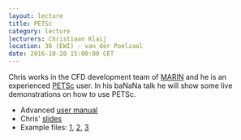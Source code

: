 ```yaml
---
layout: lecture
title: PETSc
category: lecture
lecturers: Christiaan Klaij
location: 36 (EWI) - van der Poelzaal 
date: 2016-10-20 15:00:00 CET
---
```


Chris works in the CFD development team of [MARIN] and he is an experienced [PETSc] user. In his
baNaNa talk he will show some live demonstrations on how to use PETSc. 

* Advanced [user manual]
* Chris' [slides]
* Example files: [1], [2], [3] 

[PETSc]: https://www.mcs.anl.gov/petsc/
[MARIN]: http://www.marin.nl/web/Organisation/Business-Units/Research-Development/CFD-Development.htm
[user manual]: http://www.mcs.anl.gov/petsc/petsc-current/docs/manual.pdf
[slides]: /../presentation/petsc/TUDelft-20-10-2016.pdf
[1]: /../presentation/petsc/makefile
[2]: /../presentation/petsc/laplace.F90
[3]: /../presentation/petsc/demo-laplace.txt
